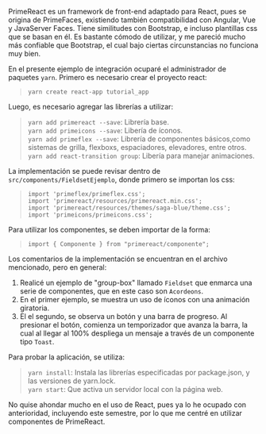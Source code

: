 PrimeReact es un framework de front-end adaptado para React, pues se origina de PrimeFaces, existiendo también compatibilidad con Angular, Vue y JavaServer Faces. Tiene similitudes con Bootstrap, e incluso plantillas css que se basan en él. Es bastante cómodo de utilizar, y me pareció mucho más confiable que Bootstrap, el cual bajo ciertas circunstancias no funciona muy bien.

En el presente ejemplo de integración ocuparé el administrador de paquetes `yarn`. Primero es necesario crear el proyecto react:
> `yarn create react-app tutorial_app`

Luego, es necesario agregar las librerías a utilizar:
> `yarn add primereact --save`: Librería base.<br>
> `yarn add primeicons --save`: Libería de íconos.<br>
> `yarn add primeflex --save`: Librería de componentes básicos,como sistemas de grilla, flexboxs, espaciadores, elevadores, entre otros.<br>
> `yarn add react-transition group`: Libería para manejar animaciones.

La implementación se puede revisar dentro de `src/components/FieldsetEjemplo`, donde primero se importan los css:
> `import 'primeflex/primeflex.css';`<br>
> `import 'primereact/resources/primereact.min.css';`<br>
> `import 'primereact/resources/themes/saga-blue/theme.css';`<br>
> `import 'primeicons/primeicons.css';`

Para utilizar los componentes, se deben importar de la forma:
> `import { Componente } from "primereact/componente";`

Los comentarios de la implementación se encuentran en el archivo mencionado, pero en general:
1. Realicé un ejemplo de "group-box" llamado `Fieldset` que enmarca una serie de componentes, que en este caso son `Acordeons`.
2. En el primer ejemplo, se muestra un uso de íconos con una animación giratoria.
3. El el segundo, se observa un botón y una barra de progreso. Al presionar el botón, comienza un temporizador que avanza la barra, la cual al llegar al 100% despliega un mensaje a través de un componente tipo `Toast`.

Para probar la aplicación, se utiliza:
> `yarn install`: Instala las librerías especificadas por package.json, y las versiones de yarn.lock.<br>
> `yarn start`: Que activa un servidor local con la página web.

No quise ahondar mucho en el uso de React, pues ya lo he ocupado con anterioridad, incluyendo este semestre, por lo que me centré en utilizar componentes de PrimeReact.